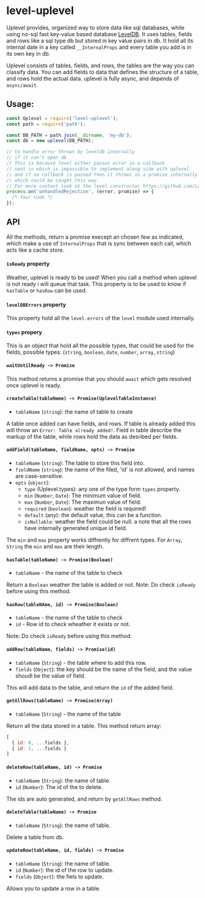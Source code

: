 # level-uplevel

Uplevel provides, organized way to store data like sql databases, while
using no-sql fast key-value based database [LevelDB](https://github.com/Level/level).
It uses tables, fields and rows like a sql type db but stored in
key value pairs in db. It hold all its internal date in a key
called `__InternalProps` and every table you add is in its own key in db.

Uplevel consists of tables, fields, and rows, the tables
are the way you can classify data. You can add fields to data
that defines the structure of a table, and rows hold the actual data.
uplevel is fully async, and depends of `async/await`.

## Usage:
```javascript
const Uplevel = require('level-uplevel');
const path = require('path');

const DB_PATH = path.join(__dirname, 'my-db');
const db = new uplevel(DB_PATH);

// to handle error thrown by leveldb internally
// if it can't open db
// This is because level either passes error in a callback
// sent in which is impossible to implement along side with uplevel.
// and if no callback is passed then it throws in a promise internally
// which could be caught this way.
// For more context look at the level constructor https://github.com/Level/level#const-db--levellocation-options-callback
process.on('unhandledRejection', (error, promise) => {
  /* Your Code */
});
```

## API

All the methods, return a promise execept an chosen few as indicated,
which make a use of `InternalProps` that is sync between each call, which
acts like a cache store.

#### `isReady` property

Weather, uplevel is ready to be used! When you call a method
when uplevel is not ready i will queue that task. This property
is to be used to know if `hasTable` or `hasRow` can be used.

#### `levelDBErrors` property

This property hold all the `level.errors` of the `level` module used internally.

#### `types` propery

This is an object that hold all the possible types, that could be used
for the fields, possible types: (`string`, `boolean`, `date`, `number`, `array`, `string`)

#### `waitUntilReady -> Promise`

This method returns a promise that you should `await` which
gets resolved once uplevel is ready.

#### `createTable(tableName) -> Promise(UplevelTableInstance)`
  - `tableName` (`string`):  the name of table to create

A table once added can have fields, and rows. If table is already added
this will throw an `Error: Table already added!`. Field in table describe the
markup of the table, while rows hold the data as desribed per fields.

#### `addField(tableName, fieldName, opts) -> Promise`
  - `tableName` (`string`): The table to store this
  field into.
  - `fieldName` (`string`): the name of the filed, 'id' is not allowed, and names are case-sensitive.
  - `opts` (`object`):
    * `type` (Uplevel.types): any one of the type form `types` property.
    * `min` (`Number`, `Date`): The minimum value of field.
    * `max` (`Number`, `Date`): The maximun value of field.
    * `required` (`boolean`): weather the field is required!
    * `default` (any): the default value, this can be a function.
    * `isNullable`: weather the field could be null.
    a note that all the rows have internally generated unique id field.

The `min` and `max` property works diffrently for diffrent types.
For `Array`, `String` the `min` and `max` are their length.

#### `hasTable(tableName) -> Promise(Boolean)`
  - `tableName` - the name of the table to check

  Return a `Boolean` weather the table is added or not.
  Note: Do check `isReady` before using this method.

#### `hasRow(tableNAme, id) -> Promise(Boolean)`
  - `tableName` - the name of the table to check
  - `id` - Row id to check wheather it exists or not.

  Note: Do check `isReady` before using this method.

#### `addRow(tableName, fields) -> Promise(id)`
  - `tableName` (`String`) - the table where to add this row.
  - `fields` (`Object`): the key should be the name of the field,
    and the value shoudl be the value of field.

  This will add data to the table, and return the `id` of the added field.

#### `getAllRows(tableName) -> Promise(Array)`
  - `tableName` (`String`) - the name of the table

Return all the data stored in a table. This method return array:
```javascript
[
  { id: 0, ...fields },
  { id: 1, ...fields }
]
```

#### `deleteRow(tableName, id) -> Promise`
  - `tableName` (`String`): the name of table.
  - `id` (`Number`): The id of the to delete.

  The ids are auto generated, and return by `getAllRows` method.

#### `deleteTable(tableName) -> Promise`
  - `tableName` (`String`): the name of table.

  Delete a table from db.

#### `updateRow(tableName, id, fields) -> Promise`
  - `tableName` (`String`): the name of table.
  - `id` (`Number`): the id of the row to update.
  - `fields` (`Object`): the fiels to update.

  Allows you to update a row in a table.
